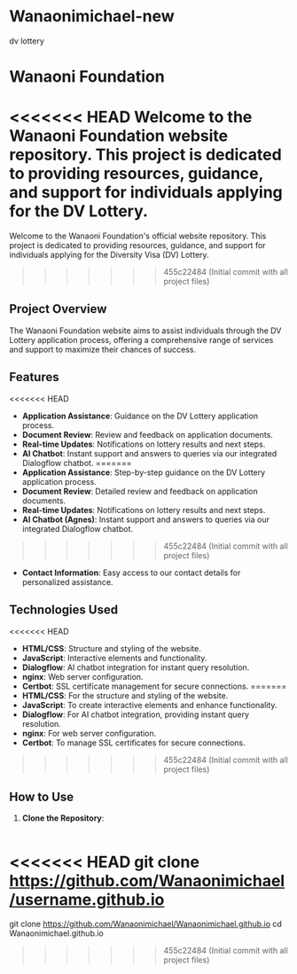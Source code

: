

# Wanaonimichael-new
dv lottery



# Wanaoni Foundation

<<<<<<< HEAD
Welcome to the Wanaoni Foundation website repository. This project is dedicated to providing resources, guidance, and support for individuals applying for the DV Lottery.
=======
Welcome to the Wanaoni Foundation's official website repository. This project is dedicated to providing resources, guidance, and support for individuals applying for the Diversity Visa (DV) Lottery.
>>>>>>> 455c22484 (Initial commit with all project files)

## Project Overview

The Wanaoni Foundation website aims to assist individuals through the DV Lottery application process, offering a comprehensive range of services and support to maximize their chances of success.

## Features

<<<<<<< HEAD
- **Application Assistance**: Guidance on the DV Lottery application process.
- **Document Review**: Review and feedback on application documents.
- **Real-time Updates**: Notifications on lottery results and next steps.
- **AI Chatbot**: Instant support and answers to queries via our integrated Dialogflow chatbot.
=======
- **Application Assistance**: Step-by-step guidance on the DV Lottery application process.
- **Document Review**: Detailed review and feedback on application documents.
- **Real-time Updates**: Notifications on lottery results and next steps.
- **AI Chatbot (Agnes)**: Instant support and answers to queries via our integrated Dialogflow chatbot.
>>>>>>> 455c22484 (Initial commit with all project files)
- **Contact Information**: Easy access to our contact details for personalized assistance.

## Technologies Used

<<<<<<< HEAD
- **HTML/CSS**: Structure and styling of the website.
- **JavaScript**: Interactive elements and functionality.
- **Dialogflow**: AI chatbot integration for instant query resolution.
- **nginx**: Web server configuration.
- **Certbot**: SSL certificate management for secure connections.
=======
- **HTML/CSS**: For the structure and styling of the website.
- **JavaScript**: To create interactive elements and enhance functionality.
- **Dialogflow**: For AI chatbot integration, providing instant query resolution.
- **nginx**: For web server configuration.
- **Certbot**: To manage SSL certificates for secure connections.
>>>>>>> 455c22484 (Initial commit with all project files)

## How to Use

1. **Clone the Repository**:
   ```bash
<<<<<<< HEAD
   git clone https://github.com/Wanaonimichael/username.github.io
=======
   git clone https://github.com/Wanaonimichael/Wanaonimichael.github.io
   cd Wanaonimichael.github.io
>>>>>>> 455c22484 (Initial commit with all project files)



